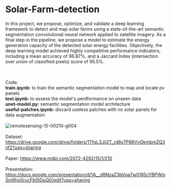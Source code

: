 # Solar-Farm-detection
In this project, we propose, optimize, and validate a deep learning framework to detect and map solar farms using a state-of-the-art semantic segmentation convolutional neural network applied to satellite imagery. As a final step in the pipeline, we propose a model to estimate the energy generation capacity of the detected solar energy facilities. Objectively, the deep learning model achieved highly competitive performance indicators, including a mean accuracy of 96.87%, and a Jaccard Index (intersection over union of classified pixels) score of 95.5%. 

<br /><br /> Code:
<br /> **train.ipynb:** to train the semantic segmentation model to map and locate pv panels 
<br /> **test.ipynb:** to assess the model's perdformance on unseen data 
<br /> **unet-model.py:** semantic segmentation model architecture 
<br /> **useful-patches.ipynb:** discard useless patches with no solar panels for data augmentation 
<br /><br /> ![remotesensing-15-00210-g004](https://github.com/elaugh9/Solar-Farm-detection/assets/39347481/f74d7a43-ec0c-4b97-99e7-9717dd9b0a82 " UNet architecture for solar farm detection")
<br /><br /> Dataset: https://drive.google.com/drive/folders/1TfgL3Jij2T_rd6s7P88VvGkmbmZQ3nf2?usp=sharing
<br /><br /> Paper: https://www.mdpi.com/2072-4292/15/1/210 
<br /><br /> Presentation: https://docs.google.com/presentation/d/1A__d8NzaZ3bVqa7w0185cYBPWmSm9ho0rucFb0tDpQ0/edit?usp=sharing
